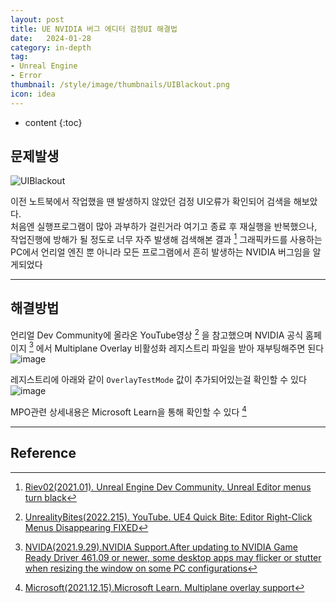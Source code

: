 ```yaml
---
layout: post
title: UE NVIDIA 버그 에디터 검정UI 해결법
date:   2024-01-28
category: in-depth
tag:
- Unreal Engine
- Error
thumbnail: /style/image/thumbnails/UIBlackout.png
icon: idea
---
```


* content
{:toc}

## 문제발생

![UIBlackout](https://github.com/ssonsonya/ssonsonya.github.io/assets/116151781/3f758015-c896-4fe4-b0d8-a029950a0d1b)

이전 노트북에서 작업했을 땐 발생하지 않았던 검정 UI오류가 확인되어 검색을 해보았다.  
처음엔 실행프로그램이 많아 과부하가 걸린거라 여기고 종료 후 재실행을 반복했으나,  
작업진행에 방해가 될 정도로 너무 자주 발생해 검색해본 결과 [^1] 그래픽카드를 사용하는 PC에서 언리얼 엔진 뿐 아니라 모든 프로그램에서 흔히 발생하는 NVIDIA 버그임을 알게되었다

---

## 해결방법

언리얼 Dev Community에 올라온 YouTube영상 [^2] 을 참고했으며 NVIDIA 공식 홈페이지 [^3] 에서 Multiplane Overlay 비활성화 레지스트리 파일을 받아 재부팅해주면 된다
![image](https://github.com/ssonsonya/ssonsonya.github.io/assets/116151781/15c86f24-95f2-477b-a021-906d7a5b64f2)

레지스트리에 아래와 같이 `OverlayTestMode` 값이 추가되어있는걸 확인할 수 있다
![image](https://github.com/ssonsonya/ssonsonya.github.io/assets/116151781/f912f230-8ae6-4964-8754-4efe8a0e74e5)

MPO관련 상세내용은 Microsoft Learn을 통해 확인할 수 있다 [^4]

---



## Reference
[^1]: [Riev02(2021.01). Unreal Engine Dev Community. Unreal Editor menus turn black](https://forums.unrealengine.com/t/unreal-editor-menus-turn-black/477576/37)
[^2]: [UnrealityBites(2022.215). YouTube. UE4 Quick Bite: Editor Right-Click Menus Disappearing FIXED](https://www.youtube.com/watch?v=TouW23qBNmk&t=46s)
[^3]: [NVIDA(2021.9.29).NVIDIA Support.After updating to NVIDIA Game Ready Driver 461.09 or newer, some desktop apps may flicker or stutter when resizing the window on some PC configurations](https://nvidia.custhelp.com/app/answers/detail/a_id/5157)
[^4]: [Microsoft(2021.12.15).Microsoft Learn. Multiplane overlay support](https://learn.microsoft.com/ko-kr/windows-hardware/drivers/display/multiplane-overlay-hardware-requirements)